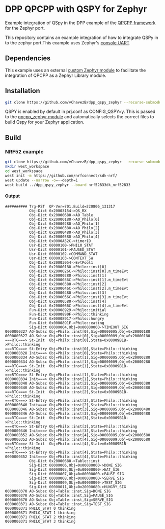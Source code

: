 # DPP QPCPP with QSPY for Zephyr

Example integration of QSpy in the DPP example of the [QPCPP framework](https://github.com/QuantumLeaps/qpcpp) for the  Zephyr port.

This repository contains an example integration of how to integrate QSPy in to the zephyr port.This example uses Zephyr's [console UART](https://github.com/vChavezB/dpp_qspy_zephyr/blob/main/src/bsp.cpp#L226). 

## Dependencies

This example uses an external [custom Zephyr module](https://github.com/vChavezB/qpcpp_zephyr) to facilitate the integration of QPCPP as a Zephyr Library module. 


## Installation

```bash
git clone https://github.com/vChavezB/dpp_qspy_zephyr --recurse-submodules
```
QSPY is enabled by default in prj.conf as CONFIG_QSPY=y. This is passed to the [qpcpp_zephyr module](https://github.com/vChavezB/qpcpp_zephyr) and automatically selects the correct files to build Qspy for your Zephyr application.

## Build 

### NRF52 example

```bash
git clone https://github.com/vChavezB/dpp_qspy_zephyr --recurse-submodules
mkdir west_workspace
cd west_workspace
west init -m https://github.com/nrfconnect/sdk-nrf/
west update --narrow -o=--depth=1
west build ../dpp_qspy_zephyr --board nrf52833dk_nrf52833
```

#### Output

```
########## Trg-RST  QP-Ver=701,Build=220806_131317
           Obj-Dict 0x20003154->QS_RX
           Obj-Dict 0x20000680->AO_Table
           Obj-Dict 0x20000180->AO_Philo[0]
           Obj-Dict 0x20000280->AO_Philo[1]
           Obj-Dict 0x20000380->AO_Philo[2]
           Obj-Dict 0x20000480->AO_Philo[3]
           Obj-Dict 0x20000580->AO_Philo[4]
           Obj-Dict 0x0000A52C->timerID
           Usr-Dict 00000100->PHILO_STAT
           Usr-Dict 00000101->PAUSED_STAT
           Usr-Dict 00000102->COMMAND_STAT
           Usr-Dict 00000103->CONTEXT_SW
           Obj-Dict 0x20003054->EvtPool1
           Obj-Dict 0x20000180->Philo::inst[0]
           Obj-Dict 0x2000026C->Philo::inst[0].m_timeEvt
           Obj-Dict 0x20000280->Philo::inst[1]
           Obj-Dict 0x2000036C->Philo::inst[1].m_timeEvt
           Obj-Dict 0x20000380->Philo::inst[2]
           Obj-Dict 0x2000046C->Philo::inst[2].m_timeEvt
           Obj-Dict 0x20000480->Philo::inst[3]
           Obj-Dict 0x2000056C->Philo::inst[3].m_timeEvt
           Obj-Dict 0x20000580->Philo::inst[4]
           Obj-Dict 0x2000066C->Philo::inst[4].m_timeEvt
           Fun-Dict 0x00008929->Philo::initial
           Fun-Dict 0x0000890F->Philo::thinking
           Fun-Dict 0x00008917->Philo::hungry
           Fun-Dict 0x0000891F->Philo::eating
           Sig-Dict 00000004,Obj=0x00000000->TIMEOUT_SIG
0000000327 AO-Subsc Obj=Philo::inst[0],Sig=00000005,Obj=0x20000180
0000000327 AO-Subsc Obj=Philo::inst[0],Sig=00000009,Obj=0x20000180
===RTC===> St-Init  Obj=Philo::inst[0],State=0x00009B1B->Philo::thinking
===RTC===> St-Entry Obj=Philo::inst[0],State=Philo::thinking
0000000328 Init===> Obj=Philo::inst[0],State=Philo::thinking
0000000334 AO-Subsc Obj=Philo::inst[1],Sig=00000005,Obj=0x20000280
0000000334 AO-Subsc Obj=Philo::inst[1],Sig=00000009,Obj=0x20000280
===RTC===> St-Init  Obj=Philo::inst[1],State=0x00009B1B->Philo::thinking
===RTC===> St-Entry Obj=Philo::inst[1],State=Philo::thinking
0000000334 Init===> Obj=Philo::inst[1],State=Philo::thinking
0000000340 AO-Subsc Obj=Philo::inst[2],Sig=00000005,Obj=0x20000380
0000000340 AO-Subsc Obj=Philo::inst[2],Sig=00000009,Obj=0x20000380
===RTC===> St-Init  Obj=Philo::inst[2],State=0x00009B1B->Philo::thinking
===RTC===> St-Entry Obj=Philo::inst[2],State=Philo::thinking
0000000340 Init===> Obj=Philo::inst[2],State=Philo::thinking
0000000346 AO-Subsc Obj=Philo::inst[3],Sig=00000005,Obj=0x20000480
0000000346 AO-Subsc Obj=Philo::inst[3],Sig=00000009,Obj=0x20000480
===RTC===> St-Init  Obj=Philo::inst[3],State=0x00009B1B->Philo::thinking
===RTC===> St-Entry Obj=Philo::inst[3],State=Philo::thinking
0000000346 Init===> Obj=Philo::inst[3],State=Philo::thinking
0000000352 AO-Subsc Obj=Philo::inst[4],Sig=00000005,Obj=0x20000580
0000000352 AO-Subsc Obj=Philo::inst[4],Sig=00000009,Obj=0x20000580
===RTC===> St-Init  Obj=Philo::inst[4],State=0x00009B1B->Philo::thinking
===RTC===> St-Entry Obj=Philo::inst[4],State=Philo::thinking
0000000352 Init===> Obj=Philo::inst[4],State=Philo::thinking
           Obj-Dict 0x20000680->Table::inst
           Sig-Dict 00000006,Obj=0x00000000->DONE_SIG
           Sig-Dict 00000005,Obj=0x00000000->EAT_SIG
           Sig-Dict 00000007,Obj=0x00000000->PAUSE_SIG
           Sig-Dict 00000008,Obj=0x00000000->SERVE_SIG
           Sig-Dict 00000009,Obj=0x00000000->TEST_SIG
           Sig-Dict 00000011,Obj=0x20000680->HUNGRY_SIG
0000000370 AO-Subsc Obj=Table::inst,Sig=DONE_SIG
0000000370 AO-Subsc Obj=Table::inst,Sig=PAUSE_SIG
0000000370 AO-Subsc Obj=Table::inst,Sig=SERVE_SIG
0000000371 AO-Subsc Obj=Table::inst,Sig=TEST_SIG
0000000371 PHILO_STAT 0 thinking
0000000371 PHILO_STAT 1 thinking
0000000371 PHILO_STAT 2 thinking
0000000371 PHILO_STAT 3 thinking
```


